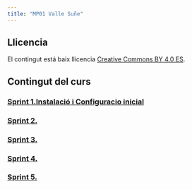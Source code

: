 ```yaml
---
title: "MP01 Valle Suñe"
---
```


## Llicencia

El contingut está baix llicencia [Creative Commons BY 4.0 ES](LICENSE.md).

## Contingut del curs

### [Sprint 1.Instalació i Configuracio inicial](projecte1/sprint1.md)  
### [Sprint 2. ](projecte1/sprint2.md)  
### [Sprint 3. ](projecte1/sprint3.md)  
### [Sprint 4. ](projecte1/sprint4.md)  
### [Sprint 5. ](projecte1/sprint5.md)  
